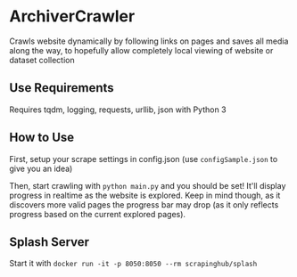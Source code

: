 # ArchiverCrawler
 Crawls website dynamically by following links on pages and saves all media along the way, to hopefully allow completely local viewing of website or dataset collection

## Use Requirements

 Requires tqdm, logging, requests, urllib, json with Python 3

## How to Use

 First, setup your scrape settings in config.json (use `configSample.json` to give you an idea)

 Then, start crawling with `python main.py` and you should be set! It'll display progress in realtime as the website is explored. Keep in mind though, as it discovers more valid pages the progress bar may drop (as it only reflects progress based on the current explored pages).

## Splash Server

Start it with `docker run -it -p 8050:8050 --rm scrapinghub/splash`

